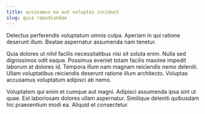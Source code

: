```yaml
---
title: accusamus ea aut voluptas incidunt
slug: quia repudiandae
---
```


Delectus perferendis voluptatum omnis culpa. Aperiam in qui ratione deserunt illum. Beatae aspernatur assumenda nam tenetur.

Quia dolores ut nihil facilis necessitatibus nisi sit soluta enim. Nulla sed dignissimos odit eaque. Possimus eveniet totam facilis maxime impedit laborum at dolores id. Tempora illum nam magnam reiciendis nemo deleniti. Ullam voluptatibus reiciendis deserunt ratione illum architecto. Voluptas accusamus voluptatum adipisci ab nemo.

Voluptatem qui enim et cumque aut magni. Adipisci assumenda ipsa sint ut quae. Est laboriosam dolores ullam aspernatur. Similique deleniti quibusdam hic praesentium modi ea. Aliquid et consectetur.
